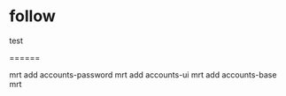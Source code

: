 follow
======

test

======

mrt add accounts-password
mrt add accounts-ui
mrt add accounts-base
mrt

